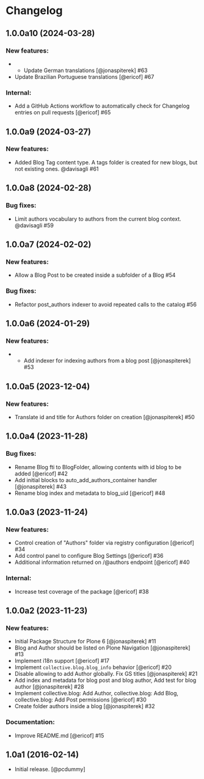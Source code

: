 # Changelog

<!--
   You should *NOT* be adding new change log entries to this file.
   You should create a file in the news directory instead.
   For helpful instructions, please see:
   https://github.com/plone/plone.releaser/blob/master/ADD-A-NEWS-ITEM.rst
-->

<!-- towncrier release notes start -->

## 1.0.0a10 (2024-03-28)


### New features:

- - Update German translations [@jonaspiterek] #63
- Update Brazilian Portuguese translations [@ericof] #67


### Internal:

- Add a GitHub Actions workflow to automatically check for Changelog entries on pull requests [@ericof] #65

## 1.0.0a9 (2024-03-27)


### New features:

- Added Blog Tag content type. A tags folder is created for new blogs, but not existing ones. @davisagli #61

## 1.0.0a8 (2024-02-28)


### Bug fixes:

- Limit authors vocabulary to authors from the current blog context. @davisagli #59

## 1.0.0a7 (2024-02-02)


### New features:

- Allow a Blog Post to be created inside a subfolder of a Blog #54


### Bug fixes:

- Refactor post_authors indexer to avoid repeated calls to the catalog #56

## 1.0.0a6 (2024-01-29)


### New features:

- - Add indexer for indexing authors from a blog post [@jonaspiterek] #53


## 1.0.0a5 (2023-12-04)


### New features:

- Translate id and title for Authors folder on creation [@jonaspiterek] #50


## 1.0.0a4 (2023-11-28)


### Bug fixes:

- Rename Blog fti to BlogFolder, allowing contents with id blog to be added [@ericof] #42
- Add initial blocks to auto_add_authors_container handler [@jonaspiterek] #43
- Rename blog index and metadata to blog_uid [@ericof] #48


## 1.0.0a3 (2023-11-24)


### New features:

- Control creation of "Authors" folder via registry configuration [@ericof] #34
- Add control panel to configure Blog Settings [@ericof] #36
- Additional information returned on /@authors endpoint [@ericof] #40


### Internal:

- Increase test coverage of the package [@ericof] #38


## 1.0.0a2 (2023-11-23)


### New features:

- Initial Package Structure for Plone 6 [@jonaspiterek] #11
- Blog and Author should be listed on Plone Navigation [@jonaspiterek] #13
- Implement i18n support [@ericof] #17
- Implement `collective.blog.blog_info` behavior [@ericof] #20
- Disable allowing to add Author globally. Fix GS titles [@jonaspiterek] #21
- Add index and metadata for blog post and blog author, Add test for blog author [@jonaspiterek] #28
- Implement collective.blog: Add Author, collective.blog: Add Blog, collective.blog: Add Post permissions [@ericof] #30
- Create folder authors inside a blog [@jonaspiterek] #32


### Documentation:

- Improve README.md [@ericof] #15


## 1.0a1 (2016-02-14)

- Initial release. [@pcdummy]

